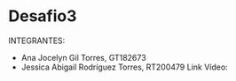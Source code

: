 # Desafio3
INTEGRANTES: 
- Ana Jocelyn Gil Torres, GT182673
- Jessica Abigail Rodríguez Torres, RT200479
Link Vídeo: 
